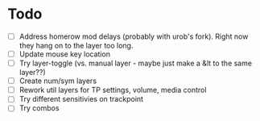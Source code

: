 # Todo

- [ ] Address homerow mod delays (probably with urob's fork). Right now they hang on to the layer too long.
- [ ] Update mouse key location
- [ ] Try layer-toggle (vs. manual layer - maybe just make a &lt to the same layer??)
- [ ] Create num/sym layers
- [ ] Rework util layers for TP settings, volume, media control
- [ ] Try different sensitivies on trackpoint
- [ ] Try combos 

